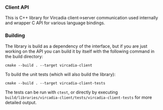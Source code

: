 ### Client API

This is C++ library for Vircadia client->server communication used internally and wrapper C API for various language bindings.

### Building

The library is build as a dependency of the interface, but if you are just working on the API you can build it by itself with the following command in the build directory:
```
cmake --build . --target vircadia-client
```
To build the unit tests (which will also build the library):
```
cmake --build . --target vircadia-client-tests
```
The tests can be run with `ctest`, or directly by executing `build/libraries/vircadia-client/tests/vircadia-client-tests` for more detailed output.
